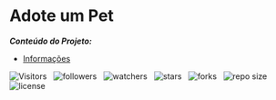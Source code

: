 <!-- Title -->
# Adote um Pet

***Conteúdo do Projeto:***

<!-- Table of Contents -->
<!-- ## Tabela de Conteúdos -->

<!-- * [Vista por cima](#vista-por-cima) -->
  <!-- * [Foto da tela](#foto-da-tela) -->
  <!-- * [Links](#links) -->
<!-- * [Meu processo](#meu-processo) -->
  <!-- * [Construido com](#construido-com) -->
  <!-- * [O que aprendi](#o-que-aprendi) -->
  <!-- * [Desenvolvimento continuo](#desenvolvimento-continuo) -->
  <!-- * [Recursos uteis](#recursos-uteis) -->
<!-- * [Autores](#autores) -->
<!-- * [Agradecimentos](#agradecimentos) -->
* [Informações](#informações)

<!-- Overview -->
<!-- ## Vista Por Cima -->
<!-- Screenshot -->
<!-- ### Foto da Tela -->
<!-- Links -->
<!-- ### Links -->
<!-- My Process -->
<!-- ## Meu Processo -->
<!-- Built With -->
<!-- ### Construido com -->
<!-- What I Learned -->
<!-- ### O que Aprendi -->
<!-- Continued Development -->
<!-- ### Desenvolvimento Continuo -->
<!-- Useful Resources -->
<!-- ### Recursos Uteis -->
<!-- Authors -->

![Visitors](https://api.visitorbadge.io/api/visitors?path=Devsgeeknerd%2Fpro-ado-pet&label=Visitantes&labelColor=%23f9e64f&countColor=%23008000&style=plastic "Total de Visitas")
&nbsp;
![followers](https://img.shields.io/github/followers/Devsgeeknerd?style=plastic&label=Fãs&labelColor=f9e64f "Total de Seguidores")
&nbsp;
![watchers](https://img.shields.io/github/watchers/Devsgeeknerd/pro-ado-pet?style=plastic&label=Observadores&labelColor=f9e64f "Total de Observadores")
&nbsp;
![stars](https://img.shields.io/github/stars/Devsgeeknerd/pro-ado-pet?style=plastic&label=Estrelas&labelColor=f9e64f "Total de Estrelas Recebidas")
&nbsp;
![forks](https://img.shields.io/github/forks/Devsgeeknerd/pro-ado-pet?style=plastic&label=Bifurcações&labelColor=f9e64f "Total de Bifurcações")
&nbsp;
![repo size](https://img.shields.io/github/repo-size/Devsgeeknerd/pro-ado-pet?style=plastic&label=Tamanho&labelColor=f9e64f "Tamanho do Repositório")
&nbsp;
![license](https://img.shields.io/github/license/Devsgeeknerd/pro-ado-pet?style=plastic&label=Licença&labelColor=f9e64f "Licença do Repositório")
